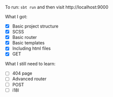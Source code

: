 To run: `sbt run` and then visit http://localhost:9000

What I got:

- [x] Basic project structure
- [x] SCSS
- [x] Basic router
- [x] Basic templates
- [x] Including html files
- [x] GET

What I still need to learn:

- [ ] 404 page
- [ ] Advanced router
- [ ] POST
- [ ] i18l
